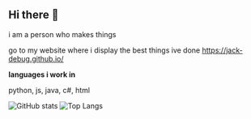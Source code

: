 ## Hi there 👋
i am a person who makes things

go to my website where i display the best things ive done
https://jack-debug.github.io/

__languages i work in__

python, js, java, c#, html

![GitHub stats](https://github-readme-stats.vercel.app/api?username=jack-debug&show_icons=true&theme=radical)
![Top Langs](https://github-readme-stats.vercel.app/api/top-langs/?username=jack-debug&layout=compact&show_icons=true&theme=radical)
